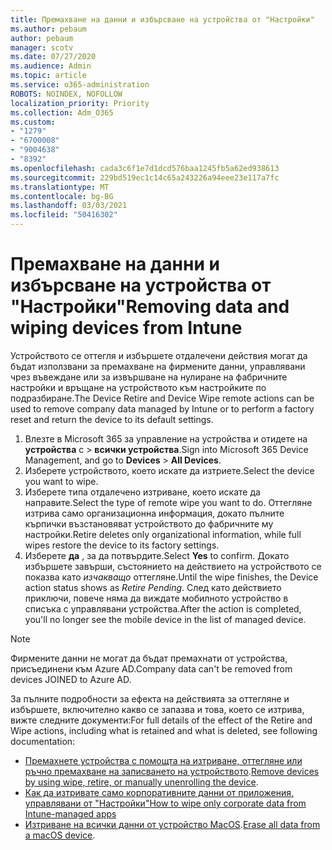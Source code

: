 ```yaml
---
title: Премахване на данни и избърсване на устройства от "Настройки"
ms.author: pebaum
author: pebaum
manager: scotv
ms.date: 07/27/2020
ms.audience: Admin
ms.topic: article
ms.service: o365-administration
ROBOTS: NOINDEX, NOFOLLOW
localization_priority: Priority
ms.collection: Adm_O365
ms.custom:
- "1279"
- "6700008"
- "9004638"
- "8392"
ms.openlocfilehash: cada3c6f1e7d1dcd576baa1245fb5a62ed938613
ms.sourcegitcommit: 229bd519ec1c14c65a243226a94eee23e117a7fc
ms.translationtype: MT
ms.contentlocale: bg-BG
ms.lasthandoff: 03/03/2021
ms.locfileid: "50416302"
---
```

# <a name="removing-data-and-wiping-devices-from-intune"></a><span data-ttu-id="c9936-102">Премахване на данни и избърсване на устройства от "Настройки"</span><span class="sxs-lookup"><span data-stu-id="c9936-102">Removing data and wiping devices from Intune</span></span>

<span data-ttu-id="c9936-103">Устройството се оттегля и избършете отдалечени действия могат да бъдат използвани за премахване на фирмените данни, управлявани чрез въвеждане или за извършване на нулиране на фабричните настройки и връщане на устройството към настройките по подразбиране.</span><span class="sxs-lookup"><span data-stu-id="c9936-103">The Device Retire and Device Wipe remote actions can be used to remove company data managed by Intune or to perform a factory reset and return the device to its default settings.</span></span>

1. <span data-ttu-id="c9936-104">Влезте в Microsoft 365 за управление на устройства и отидете на **устройства** с  >  **всички устройства**.</span><span class="sxs-lookup"><span data-stu-id="c9936-104">Sign into Microsoft 365 Device Management, and go to **Devices** > **All Devices**.</span></span>
2. <span data-ttu-id="c9936-105">Изберете устройството, което искате да изтриете.</span><span class="sxs-lookup"><span data-stu-id="c9936-105">Select the device you want to wipe.</span></span>
3. <span data-ttu-id="c9936-106">Изберете типа отдалечено изтриване, което искате да направите.</span><span class="sxs-lookup"><span data-stu-id="c9936-106">Select the type of remote wipe you want to do.</span></span> <span data-ttu-id="c9936-107">Оттегляне изтрива само организационна информация, докато пълните кърпички възстановяват устройството до фабричните му настройки.</span><span class="sxs-lookup"><span data-stu-id="c9936-107">Retire deletes only organizational information, while full wipes restore the device to its factory settings.</span></span>
4. <span data-ttu-id="c9936-108">Изберете **да** , за да потвърдите.</span><span class="sxs-lookup"><span data-stu-id="c9936-108">Select **Yes** to confirm.</span></span> <span data-ttu-id="c9936-109">Докато избършете завърши, състоянието на действието на устройството се показва като *изчакващо* оттегляне.</span><span class="sxs-lookup"><span data-stu-id="c9936-109">Until the wipe finishes, the Device action status shows as *Retire Pending*.</span></span>
    <span data-ttu-id="c9936-110">След като действието приключи, повече няма да виждате мобилното устройство в списъка с управлявани устройства.</span><span class="sxs-lookup"><span data-stu-id="c9936-110">After the action is completed, you'll no longer see the mobile device in the list of managed device.</span></span>

> [!NOTE]
> <span data-ttu-id="c9936-111">Фирмените данни не могат да бъдат премахнати от устройства, присъединени към Azure AD.</span><span class="sxs-lookup"><span data-stu-id="c9936-111">Company data can't be removed from devices JOINED to Azure AD.</span></span> 

<span data-ttu-id="c9936-112">За пълните подробности за ефекта на действията за оттегляне и избършете, включително какво се запазва и това, което се изтрива, вижте следните документи:</span><span class="sxs-lookup"><span data-stu-id="c9936-112">For full details of the effect of the Retire and Wipe actions, including what is retained and what is deleted, see following documentation:</span></span>

- <span data-ttu-id="c9936-113">[Премахнете устройства с помощта на изтриване, оттегляне или ръчно премахване на записването на устройството](https://docs.microsoft.com/mem/intune/remote-actions/devices-wipe).</span><span class="sxs-lookup"><span data-stu-id="c9936-113">[Remove devices by using wipe, retire, or manually unenrolling the device](https://docs.microsoft.com/mem/intune/remote-actions/devices-wipe).</span></span>
- [<span data-ttu-id="c9936-114">Как да изтривате само корпоративните данни от приложения, управлявани от "Настройки"</span><span class="sxs-lookup"><span data-stu-id="c9936-114">How to wipe only corporate data from Intune-managed apps</span></span>](https://docs.microsoft.com/mem/intune/apps/apps-selective-wipe)
- <span data-ttu-id="c9936-115">[Изтриване на всички данни от устройство MacOS](https://docs.microsoft.com/mem/intune/remote-actions/device-erase).</span><span class="sxs-lookup"><span data-stu-id="c9936-115">[Erase all data from a macOS device](https://docs.microsoft.com/mem/intune/remote-actions/device-erase).</span></span>